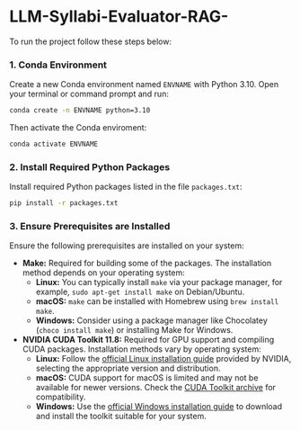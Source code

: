 # LLM-Syllabi-Evaluator-RAG-

To run the project follow these steps below:

### 1. Conda Environment

Create a new Conda environment named `ENVNAME` with Python 3.10. Open your terminal or command prompt and run:

```bash
conda create -n ENVNAME python=3.10
```
Then activate the Conda enviroment:

```bash
conda activate ENVNAME
```

### 2. Install Required Python Packages

Install required Python packages listed in the file `packages.txt`:

```bash
pip install -r packages.txt
```

### 3. Ensure Prerequisites are Installed

Ensure the following prerequisites are installed on your system:

- **Make:** Required for building some of the packages. The installation method depends on your operating system:
  - **Linux:** You can typically install `make` via your package manager, for example, `sudo apt-get install make` on Debian/Ubuntu.
  - **macOS:** `make` can be installed with Homebrew using `brew install make`.
  - **Windows:** Consider using a package manager like Chocolatey (`choco install make`) or installing Make for Windows.
- **NVIDIA CUDA Toolkit 11.8:** Required for GPU support and compiling CUDA packages. Installation methods vary by operating system:
  - **Linux:** Follow the [official Linux installation guide](https://developer.nvidia.com/cuda-downloads?target_os=Linux) provided by NVIDIA, selecting the appropriate version and distribution.
  - **macOS:** CUDA support for macOS is limited and may not be available for newer versions. Check the [CUDA Toolkit archive](https://developer.nvidia.com/nvidia-cuda-toolkit-developer-tools-mac-hosts) for compatibility.
  - **Windows:** Use the [official Windows installation guide](https://developer.nvidia.com/cuda-downloads?target_os=Windows) to download and install the toolkit suitable for your system.
